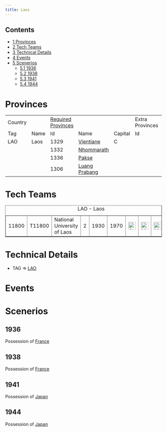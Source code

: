 ```yaml
---
title: Laos
---
```

 Contents
--------

*   [1 Provinces](#Provinces)
*   [2 Tech Teams](#Tech_Teams)
*   [3 Technical Details](#Technical_Details)
*   [4 Events](#Events)
*   [5 Scenerios](#Scenerios)
    *   [5.1 1936](#1936)
    *   [5.2 1938](#1938)
    *   [5.3 1941](#1941)
    *   [5.4 1944](#1944)

Provinces
=========

<table><tbody><tr><td>Country</td><td></td><td><a href="/wiki/Required_Province" title="Required Province">Required Provinces</a></td><td></td><td></td><td>Extra Provinces</td><td></td></tr><tr><td>Tag</td><td>Name</td><td>Id</td><td>Name</td><td>Capital</td><td>Id</td><td>name</td></tr><tr><td>LAO</td><td>Laos</td><td>1329</td><td><a class="new" href="/wiki/index.php?title=Vientiane&amp;action=edit&amp;redlink=1" title="Vientiane (page does not exist)">Vientiane</a></td><td>C</td></tr><tr><td></td><td></td><td>1332</td><td><a class="new" href="/wiki/index.php?title=Nhommarath&amp;action=edit&amp;redlink=1" title="Nhommarath (page does not exist)">Nhommarath</a></td><td></td></tr><tr><td></td><td></td><td>1336</td><td><a class="new" href="/wiki/index.php?title=Pakse&amp;action=edit&amp;redlink=1" title="Pakse (page does not exist)">Pakse</a></td><td></td></tr><tr><td></td><td></td><td>1306</td><td><a class="new" href="/wiki/index.php?title=Luang_Prabang&amp;action=edit&amp;redlink=1" title="Luang Prabang (page does not exist)">Luang Prabang</a></td><td></td></tr></tbody></table>

Tech Teams
==========

<table border="1" cellpadding="2"><caption>LAO - Laos</caption><tbody><tr><td>11800</td><td>T11800</td><td>National University of Laos</td><td>2</td><td>1930</td><td>1970</td><td><a class="image" href="/wiki/File:Chemistry.png" title="CHE"><img alt="CHE" data-file-height="24" data-file-width="24" data-url="/images/1/19/Chemistry.png" decoding="async" height="24" loading="lazy" src="/images/1/19/Chemistry.png" width="24"></a></td><td><a class="image" href="/wiki/File:Management.png" title="MGT"><img alt="MGT" data-file-height="24" data-file-width="24" data-url="/images/c/c7/Management.png" decoding="async" height="24" loading="lazy" src="/images/c/c7/Management.png" width="24"></a></td><td><a class="image" href="/wiki/File:Mathematics.png" title="MTH"><img alt="MTH" data-file-height="24" data-file-width="24" data-url="/images/7/79/Mathematics.png" decoding="async" height="24" loading="lazy" src="/images/7/79/Mathematics.png" width="24"></a></td><td><a class="image" href="/wiki/File:Mechanics.png" title="MCH"><img alt="MCH" data-file-height="24" data-file-width="24" data-url="/images/a/a1/Mechanics.png" decoding="async" height="24" loading="lazy" src="/images/a/a1/Mechanics.png" width="24"></a></td></tr></tbody></table>

Technical Details
=================

*   TAG => [LAO](/wiki/index.php?title=LAO&action=edit&redlink=1 "LAO (page does not exist)")

Events
======

Scenerios
=========

1936
----

Possession of [France](/wiki/France "France")

1938
----

Possession of [France](/wiki/France "France")

1941
----

Possession of [Japan](/wiki/Japan "Japan")

1944
----

Possession of [Japan](/wiki/Japan "Japan")